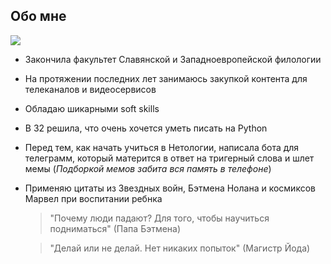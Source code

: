 ## **Обо мне**
<img src="https://assets.gq.ru/photos/5fc5eb082c9d693e087fbe69/16:9/w_2560%2Cc_limit/0.jpg"/>

*  Закончила факультет Славянской и Западноевропейской филологии
* На протяжении последних лет занимаюсь закупкой контента для телеканалов и видеосервисов 
* Обладаю шикарными soft skills 
* В 32 решила, что очень хочется уметь писать на Python 
*  Перед тем, как начать учиться в Нетологии, написала бота для телеграмм, который матерится в ответ на тригерный слова и шлет мемы (_Подборкой мемов забита вся память в телефоне_)
*  Применяю цитаты из Звездных войн, Бэтмена Нолана и космиксов Марвел при воспитании ребнка 
   >"Почему люди падают? Для того, чтобы научиться подниматься" (Папа Бэтмена)

   > "Делай или не делай. Нет никаких попыток" (Магистр Йода)


